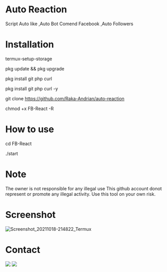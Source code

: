 

# Auto Reaction
Script Auto like ,Auto Bot Comend Facebook ,Auto Followers


# Installation 

termux-setup-storage <br> 

pkg update && pkg upgrade 

pkg install git php curl 

pkg install git php curl -y 

git clone https://github.com/Raka-Andrian/auto-reaction

chmod +x FB-React -R 

# How to use 

cd FB-React 

./start


# Note
The owner is not responsible for any illegal use
This github account donot represent or promote any illegal activity. Use this tool on your own risk.


# Screenshot<br>

![Screenshot_20211018-214822_Termux](https://user-images.githubusercontent.com/88669346/137792316-be115171-8004-4a88-8255-f290516fe7a8.jpg)

# Contact<br>

[![](https://img.shields.io/badge/Twitter-blue?logo=Twitter&logoColor=blue&labelColor=white)](https://twitter.com/Raka_Andrian27) [![](https://img.shields.io/badge/Instagram-purple?logo=Instagram&logoColor=Brightgreen&labelColor=white)](https://instagram.com/militan2708)


